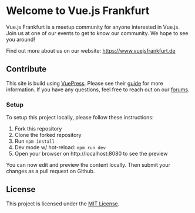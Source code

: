 # Welcome to Vue.js Frankfurt

Vue.js Frankfurt is a meetup community for anyone interested in Vue.js. Join us at one of our events to get to know our community. We hope to see you around!

Find out more about us on our website: https://www.vuejsfrankfurt.de

## Contribute

This site is build using [VuePress](https://vuepress.vuejs.org). Please see their [guide](https://vuepress.vuejs.org/guide/) for more information. If you have any questions, feel free to reach out on our [forums](https://spectrum.chat/vuejsfrankfurt/).

### Setup

To setup this project locally, please follow these instructions:

1. Fork this repository
2. Clone the forked repository
3. Run `npm install`
4. Dev mode w/ hot-reload: `npm run dev`
5. Open your browser on http://localhost:8080 to see the preview

You can now edit and preview the content locally. 
Then submit your changes as a pull request on Github. 

## License

This project is licensed under the [MIT License](LICENSE.md).
